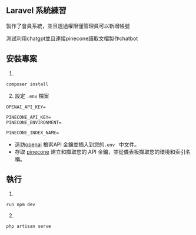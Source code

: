 

##  Laravel 系統練習
製作了會員系統，並且透過權限僅管理員可以新增帳號

測試利用chatgpt並且連接pinecone讀取文檔製作chatbot
##  安裝專案
1.
```
composer install
```


2. 設定 `.env` 檔案

```
OPENAI_API_KEY=

PINECONE_API_KEY=
PINECONE_ENVIRONMENT=

PINECONE_INDEX_NAME=

```
- 造訪[openai](https://help.openai.com/en/articles/4936850-where-do-i-find-my-secret-api-key) 檢索API 金鑰並插入到您的`.env ` 中文件。
- 存取 [pinecone](https://pinecone.io/) 建立和擷取您的 API 金鑰，並從儀表板擷取您的環境和索引名稱。
##  執行
1.
```
run npm dev
```
2.
```
php artisan serve
```
